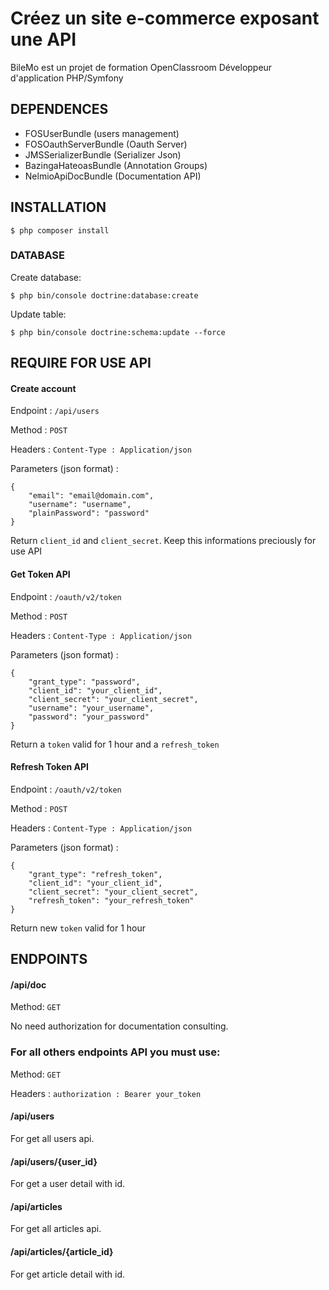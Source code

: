Créez un site e-commerce exposant une API
========================

BileMo est un projet de formation OpenClassroom Développeur d'application PHP/Symfony

DEPENDENCES
--------------

* FOSUserBundle (users management)
* FOSOauthServerBundle (Oauth Server)
* JMSSerializerBundle (Serializer Json)
* BazingaHateoasBundle (Annotation Groups)
* NelmioApiDocBundle (Documentation API)

INSTALLATION
--------------

```
$ php composer install
```

### DATABASE

Create database:
```
$ php bin/console doctrine:database:create
```

Update table:
```
$ php bin/console doctrine:schema:update --force
```

REQUIRE FOR USE API
--------------

#### Create account 

Endpoint : `/api/users`

Method : `POST`

Headers : `Content-Type : Application/json`

Parameters (json format) :

```
{
	"email": "email@domain.com",
	"username": "username",
	"plainPassword": "password"
}
```

Return `client_id` and `client_secret`.
Keep this informations preciously for use API

#### Get Token API 

Endpoint : `/oauth/v2/token`

Method : `POST`

Headers : `Content-Type : Application/json`

Parameters (json format) :

```
{
	"grant_type": "password",
	"client_id": "your_client_id",
	"client_secret": "your_client_secret",
	"username": "your_username",
	"password": "your_password"
}
```

Return a `token` valid for 1 hour and a `refresh_token` 

#### Refresh Token API 

Endpoint : `/oauth/v2/token`

Method : `POST`

Headers : `Content-Type : Application/json`

Parameters (json format) :

```
{
	"grant_type": "refresh_token",
	"client_id": "your_client_id",
	"client_secret": "your_client_secret",
	"refresh_token": "your_refresh_token"
}
```

Return new `token` valid for 1 hour


ENDPOINTS
--------------

#### /api/doc
Method: `GET`

No need authorization for documentation consulting.

### For all others endpoints API you must use:

Method: `GET`

Headers : `authorization : Bearer your_token`

#### /api/users
For get all users api.

#### /api/users/{user_id}
For get a user detail with id.

#### /api/articles
For get all articles api.

#### /api/articles/{article_id}
For get article detail with id.

